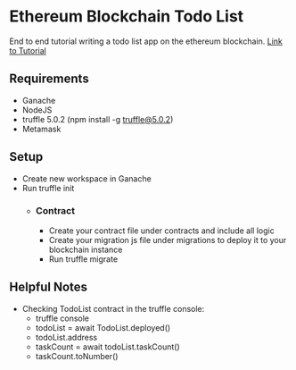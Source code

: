 # Ethereum Blockchain Todo List
End to end tutorial writing a todo list app on the ethereum blockchain.
[Link to Tutorial](https://youtu.be/coQ5dg8wM2o)

## Requirements
- Ganache
- NodeJS
- truffle 5.0.2 (npm install -g truffle@5.0.2)
- Metamask

## Setup
- Create new workspace in Ganache
- Run truffle init 
  - ### Contract
    - Create your contract file under contracts and include all logic
    - Create your migration js file under migrations to deploy it to your blockchain instance
    - Run truffle migrate

## Helpful Notes
- Checking TodoList contract in the truffle console:
  - truffle console
  - todoList = await TodoList.deployed()
  - todoList.address
  - taskCount = await todoList.taskCount()
  - taskCount.toNumber()
